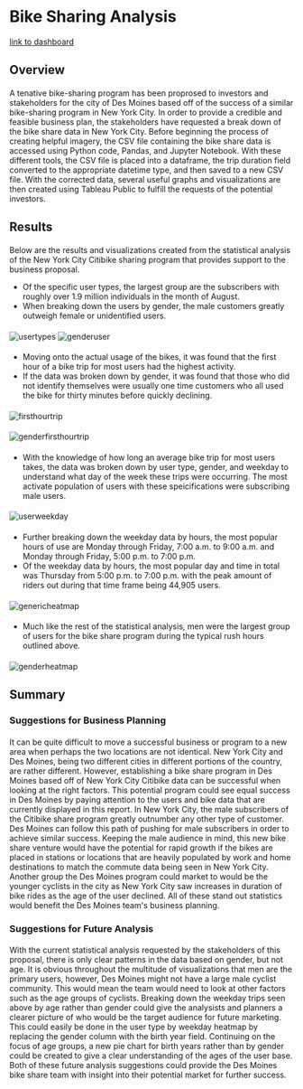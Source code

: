 # Bike Sharing Analysis
[link to dashboard](https://public.tableau.com/shared/SRCMQN4W3?:display_count=n&:origin=viz_share_link "Link to Tableau Story")

## Overview
####
A tenative bike-sharing program has been proprosed to investors and stakeholders for the city of Des Moines based off of the success of a similar bike-sharing program in New York City. In order to provide a credible and feasible business plan, the stakeholders have requested a break down of the bike share data in New York City. Before beginning the process of creating helpful imagery, the CSV file containing the bike share data is accessed using Python code, Pandas, and Jupyter Notebook. With these different tools, the CSV file is placed into a dataframe, the trip duration field converted to the appropriate datetime type, and then saved to a new CSV file. With the corrected data, several useful graphs and visualizations are then created using Tableau Public to fulfill the requests of the potential investors. 

## Results
####
Below are the results and visualizations created from the statistical analysis of the New York City Citibike sharing program that provides support to the business proposal. 
- Of the specific user types, the largest group are the subscribers with roughly over 1.9 million individuals in the month of August. 
- When breaking down the users by gender, the male customers greatly outweigh female or unidentified users.
####
![usertypes](https://github.com/victoriaguille/bikesharing/blob/main/images/usertypes.png) ![genderuser](https://github.com/victoriaguille/bikesharing/blob/main/images/genderuser.png)
####
- Moving onto the actual usage of the bikes, it was found that the first hour of a bike trip for most users had the highest activity.
- If the data was broken down by gender, it was found that those who did not identify themselves were usually one time customers who all used the bike for thirty minutes before quickly declining.
####
![firsthourtrip](https://github.com/victoriaguille/bikesharing/blob/main/images/firsthourtrip.png) 
####
![genderfirsthourtrip](https://github.com/victoriaguille/bikesharing/blob/main/images/genderfirsthourtrip.PNG)
####
- With the knowledge of how long an average bike trip for most users takes, the data was broken down by user type, gender, and weekday to understand what day of the week these trips were occurring. The most activate population of users with these speicifications were subscribing male users. 
####
![userweekday](https://github.com/victoriaguille/bikesharing/blob/main/images/userweekday.PNG)
####
- Further breaking down the weekday data by hours, the most popular hours of use are Monday through Friday, 7:00 a.m. to 9:00 a.m. and Monday through Friday, 5:00 p.m. to 7:00 p.m.
- Of the weekday data by hours, the most popular day and time in total was Thursday from 5:00 p.m. to 7:00 p.m. with the peak amount of riders out during that time frame being 44,905 users.
####
![genericheatmap](https://github.com/victoriaguille/bikesharing/blob/main/images/genericheatmap.PNG)
####
- Much like the rest of the statistical analysis, men were the largest group of users for the bike share program during the typical rush hours outlined above. 
####
![genderheatmap](https://github.com/victoriaguille/bikesharing/blob/main/images/genderheatmap.PNG)

## Summary
### Suggestions for Business Planning
####
It can be quite difficult to move a successful business or program to a new area when perhaps the two locations are not identical. New York City and Des Moines, being two different cities in different portions of the country, are rather different. However, establishing a bike share program in Des Moines based off of New York City Citibike data can be successful when looking at the right factors. This potential program could see equal success in Des Moines by paying attention to the users and bike data that are currently displayed in this report. In New York City, the male subscribers of the Citibike share program greatly outnumber any other type of customer. Des Moines can follow this path of pushing for male subscribers in order to achieve similar success. Keeping the male audience in mind, this new bike share venture would have the potential for rapid growth if the bikes are placed in stations or locations that are heavily populated by work and home destinations to match the commute data being seen in New York City. Another group the Des Moines program could market to would be the younger cyclists in the city as New York City saw increases in duration of bike rides as the age of the user declined. All of these stand out statistics would benefit the Des Moines team's business planning.

### Suggestions for Future Analysis
####
With the current statistical analysis requested by the stakeholders of this proposal, there is only clear patterns in the data based on gender, but not age. It is obvious throughout the multitude of visualizations that men are the primary users, however, Des Moines might not have a large male cyclist community. This would mean the team would need to look at other factors such as the age groups of cyclists. Breaking down the weekday trips seen above by age rather than gender could give the analysists and planners a clearer picture of who would be the target audience for future marketing. This could easily be done in the user type by weekday heatmap by replacing the gender column with the birth year field. Continuing on the focus of age groups, a new pie chart for birth years rather than by gender could be created to give a clear understanding of the ages of the user base. Both of these future analysis suggestions could provide the Des Moines bike share team with insight into their potential market for further success.

